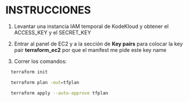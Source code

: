 # INSTRUCCIONES 

1. Levantar una instancia IAM temporal de KodeKloud y obtener el ACCESS_KEY y el SECRET_KEY

2. Entrar al panel de EC2 y a la sección de **Key pairs** para colocar la key pair **terraform_ec2** por que el manifest me pide este key name

3. Correr los comandos:

  ```bash
    terraform init
  ```

```bash
  terraform plan -out=tfplan
  ```

  ```bash
    terraform apply --auto-approve tfplan
  ```
